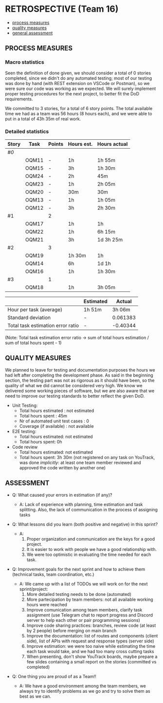 RETROSPECTIVE (Team 16)
=====================================

- [process measures](#process-measures)
- [quality measures](#quality-measures)
- [general assessment](#assessment)

## PROCESS MEASURES 

### Macro statistics
Seen the definition of done given, we should consider a total of 0 stories completed, since we didn't do any automated testing; most of our testing was done by hand (with REST extension on VSCode or Postman), so we were sure our code was working as we expected. We will surely implement proper testing procedures for the next project, to better fit the DoD requirements.

We committed to 3 stories, for a total of 6 story points.
The total available time we had as a team was 56 hours (8 hours each), and we were able to put in a total of 43h 35m of real work.


### Detailed statistics

| Story  | Task | Points | Hours est. | Hours actual |
|--------|---------|--------|------------|--------------|
| _#0_   |         |       |            |              |
|      |     OQM11    |    -    |     1h      |       1h 55m       |
|      |     OQM15    |    -    |     3h      |       1h 30m       |
|      |     OQM24    |    -    |     2h      |       45m       |
|      |     OQM23    |    -    |     1h      |       2h 05m       |
|      |     OQM20    |    -    |     30m      |      30m        |
|      |     OQM13    |    -    |     1h      |       1h 05m       |
|      |     OQM12    |    -    |     3h      |       2h 30m       |
|   #1   |         |    2    |           |              |
|      |    OQM17     |        |     1h      |       1h       |
|      |    OQM22     |        |     1h      |       6h 15m       |
|      |    OQM21     |        |     3h      |       1d 3h 25m       |
|    #2  |         |    3    |           |              |
|      |     OQM19    |        |      1h 30m     |      1h        |
|      |     OQM14    |        |      6h     |       1d 1h       |
|      |     OQM16    |        |      1h     |       1h 30m       |
|   #3   |         |     1   |           |              |
|      |    OQM18     |        |     1h      |        3h 05m      |





| | Estimated | Actual |
|--------|------------|--------------|
|Hour per task (average)| 1h 51m | 3h 06m |
|Standard deviation | - |0.061383 |
| Total task estimation error ratio | - | -0.40344 | 

(Note: Total task estimation error ratio -> sum of total hours estimation / sum of total hours spent - 1)


  
## QUALITY MEASURES 

We planned to leave for testing and documentation purposes the hours we had left after completing the development phase. As said in the beginning section, the testing part was not as rigorous as it should have been, so the quality of what we did cannot be considered very high. We know we delivered some working pieces of software, but we are also aware that we need to improve our testing standards to better reflect the given DoD.

- Unit Testing:
  - Total hours estimated : not estimated
  - Total hours spent : 45m
  - Nr of automated unit test cases : 0
  - Coverage (if available) : not available
- E2E testing:
  - Total hours estimated: not estimated
  - Total hours spent: 0h
- Code review 
  - Total hours estimated:  not estimated
  - Total hours spent: 3h 30m (not registered on any task on YouTrack, was done *implicitly*: at least one team member reviewed and approved the code written by another one)


## ASSESSMENT

- Q: What caused your errors in estimation (if any)? 
  - A: Lack of experience with planning, time estimation and task splitting. Also, the lack of communication in the process of assigning tasks

- Q: What lessons did you learn (both positive and negative) in this sprint?
  - A: 
    1. Proper organization and communication are the keys for a good project.
    2. It is easier to work with people we have a good relationship with.
    3. We were too optimistic in evaluating the time needed for each task.

- Q: Improvement goals for the next sprint and how to achieve them (technical tasks, team coordination, etc.)
  - A: We came up with a list of TODOs we will work on for the next sprint/project:
    1. More detailed testing needs to be done (automated)
    2. More partecipation by team members: not all available working hours were reached
    3. Improve comunication among team members, clarify task assignment (use Telegram chat to report progress and Discord server to help each other or pair programming sessions)
    4. Improve code sharing practices: branches, review code (at least by 2 people) before merging on main branch
    5. Improve the documentation: list of routes and components (client side), list of APIs with request and response types (server side)
    6.  Improve estimation: we were too naive while estimating the time each task would take, and we had too many cross cutting tasks
    7. When presenting, don't show YouTrack boards, maybe prepare a few slides containing a small report on the stories (committed vs completed)

- Q: One thing you are proud of as a Team!!
  - A: We have a good environment among the team members, we always try to identify problems as we go and try to solve them as best as we can. 
